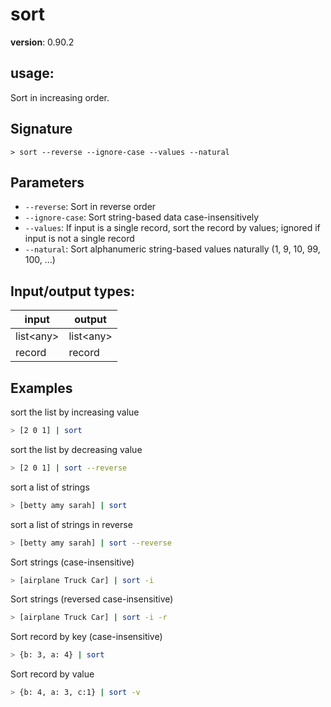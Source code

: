 # sort

**version**: 0.90.2

## **usage**:

Sort in increasing order.

## Signature

`> sort --reverse --ignore-case --values --natural`

## Parameters

- `--reverse`: Sort in reverse order
- `--ignore-case`: Sort string-based data case-insensitively
- `--values`: If input is a single record, sort the record by values; ignored if input is not a single record
- `--natural`: Sort alphanumeric string-based values naturally (1, 9, 10, 99, 100, ...)

## Input/output types:

| input       | output      |
| ----------- | ----------- |
| list\<any\> | list\<any\> |
| record      | record      |

## Examples

sort the list by increasing value

```bash
> [2 0 1] | sort
```

sort the list by decreasing value

```bash
> [2 0 1] | sort --reverse
```

sort a list of strings

```bash
> [betty amy sarah] | sort
```

sort a list of strings in reverse

```bash
> [betty amy sarah] | sort --reverse
```

Sort strings (case-insensitive)

```bash
> [airplane Truck Car] | sort -i
```

Sort strings (reversed case-insensitive)

```bash
> [airplane Truck Car] | sort -i -r
```

Sort record by key (case-insensitive)

```bash
> {b: 3, a: 4} | sort
```

Sort record by value

```bash
> {b: 4, a: 3, c:1} | sort -v
```
